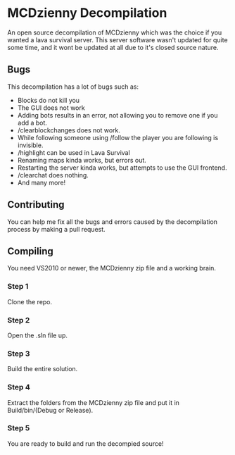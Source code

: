 # MCDzienny Decompilation
An open source decompilation of MCDzienny which was the choice if you wanted a lava survival server. This server software wasn't updated for quite some time, and it wont be updated at all due to it's closed source nature.

## Bugs
This decompilation has a lot of bugs such as:
* Blocks do not kill you
* The GUI does not work
* Adding bots results in an error, not allowing you to remove one if you add a bot.
* /clearblockchanges does not work.
* While following someone using /follow the player you are following is invisible.
* /highlight can be used in Lava Survival
* Renaming maps kinda works, but errors out.
* Restarting the server kinda works, but attempts to use the GUI frontend.
* /clearchat does nothing.
* And many more!

## Contributing

You can help me fix all the bugs and errors caused by the decompilation process by making a pull request.

## Compiling
You need VS2010 or newer, the MCDzienny zip file and a working brain.

### Step 1
Clone the repo.

### Step 2
Open the .sln file up.

### Step 3
Build the entire solution.

### Step 4
Extract the folders from the MCDzienny zip file and put it in Build/bin/(Debug or Release).

### Step 5
You are ready to build and run the decompied source!

